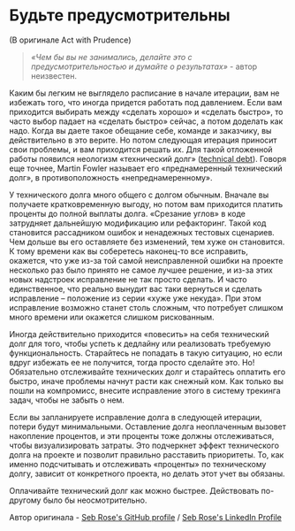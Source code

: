 # Будьте предусмотрительны
(В оригинале Act with Prudence)

> *«Чем бы вы не занимались, делайте это с предусмотрительностью и думайте о результатах»* - автор неизвестен.

Каким бы легким не выглядело расписание в начале итерации, вам не избежать того, что иногда придется работать под давлением. Если вам приходится выбирать между «сделать хорошо» и «сделать быстро», то часто выбор падает на «сделать быстро» сейчас, а потом доделать как надо. Когда вы даете такое обещание себе, команде и заказчику, вы действительно в это верите. Но потом следующая итерация приносит свои проблемы, и вам приходится решать их. Для такой отложенной работы появился неологизм «технический долг» ([technical debt](http://martinfowler.com/bliki/TechnicalDebtQuadrant.html)). Говоря еще точнее, Martin Fowler называет его «преднамеренный технический долг», в противоположность «непреднамеренному».

У технического долга много общего с долгом обычным. Вначале вы получаете кратковременную выгоду, но потом вам приходится платить проценты до полной выплаты долга. «Срезание углов» в коде затрудняет дальнейшую модификацию или рефакторинг. Такой код становится рассадником ошибок и ненадежных тестовых сценариев. Чем дольше вы его оставляете без изменений, тем хуже он становится. К тому времени как вы соберетесь наконец-то все исправить, окажется, что уже из-за той самой неисправленной ошибки на проекте несколько раз было принято не самое лучшее решение, и из-за этих новых надстроек исправление не так просто сделать. И часто единственное, что реально вынудит вас таки вернуться и сделать исправление – положение из серии «хуже уже некуда». При этом исправление возможно станет столь сложным, что потребует слишком много времени или окажется слишком рискованным.

Иногда действительно приходится «повесить» на себя технический долг для того, чтобы успеть к дедлайну или реализовать требуемую функциональность. Старайтесь не попадать в такую ситуацию, но если вдруг избежать ее не получится, тогда просто сделайте это. Но! Обязательно отслеживайте технических долг и старайтесь оплатить его быстро, иначе проблемы начнут расти как снежный ком. Как только вы пошли на компромисс, внесите исправление этого в систему трекинга задач, чтобы не забыть о нем.

Если вы запланируете исправление долга в следующей итерации, потери будут минимальными. Оставление долга неоплаченным вызовет накопление процентов, и эти проценты тоже должны отслеживаться, чтобы визуализировать затраты. Это подчеркнет эффект технического долга на проекте и позволит правильно расставить приоритеты. То, как именно подсчитывать и отслеживать «проценты» по техническому долгу, зависит от конкретного проекта, но делать этот учет вы обязаны.

Оплачивайте технический долг как можно быстрее. Действовать по-другому было бы неосмотрительно.

Автор оригинала - [Seb Rose's GitHub profile](https://github.com/sebrose) / [Seb Rose's LinkedIn Profile](https://www.linkedin.com/in/sebrose)